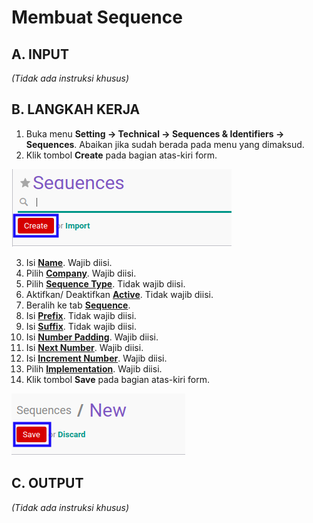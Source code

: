 # Membuat Sequence

## A. INPUT

*(Tidak ada instruksi khusus)*

## B. LANGKAH KERJA

1. Buka menu **Setting -> Technical -> Sequences & Identifiers -> Sequences**. Abaikan jika sudah berada pada menu yang dimaksud.
2. Klik tombol **Create** pada bagian atas-kiri form.

![](../img/sequence/tombol-create.png)

3. Isi **[Name](./penjelasan.md#field-name)**. Wajib diisi.
4. Pilih **[Company](./penjelasan.md#field-company)**. Wajib diisi.
5. Pilih **[Sequence Type](./penjelasan.md#field-sequence-type)**. Tidak wajib diisi.
6. Aktifkan/ Deaktifkan **[Active](./penjelasan.md#field-active)**. Tidak wajib diisi.
7. Beralih ke tab **[Sequence](./penjelasan.md#tab-sequence)**.
8. Isi **[Prefix](./penjelasan.md#field-prefix)**. Tidak wajib diisi.
9. Isi **[Suffix](./penjelasan.md#field-suffix)**. Tidak wajib diisi.
10. Isi **[Number Padding](./penjelasan.md#field-number-padding)**. Wajib diisi.
11. Isi **[Next Number](./penjelasan.md#field-next-number)**. Wajib diisi.
12. Isi **[Increment Number](./penjelasan.md#field-increment-number)**. Wajib diisi.
13. Pilih **[Implementation](./penjelasan.md#field-implementation)**. Wajib diisi.
14. Klik tombol **Save** pada bagian atas-kiri form.

![](../img/sequence/tombol-save.png)

## C. OUTPUT

*(Tidak ada instruksi khusus)*
